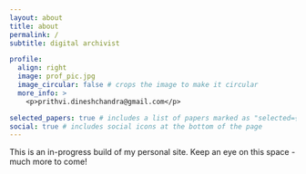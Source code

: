 ```yaml
---
layout: about
title: about
permalink: /
subtitle: digital archivist

profile:
  align: right
  image: prof_pic.jpg
  image_circular: false # crops the image to make it circular
  more_info: >
    <p>prithvi.dineshchandra@gmail.com</p>

selected_papers: true # includes a list of papers marked as "selected={true}"
social: true # includes social icons at the bottom of the page
---
```


This is an in-progress build of my personal site. Keep an eye on this space - much more to come!
